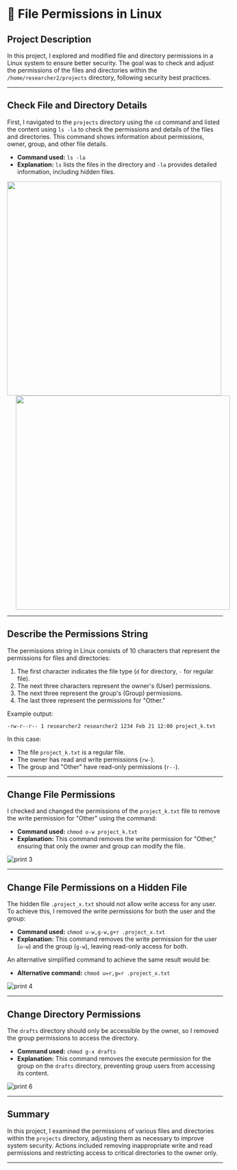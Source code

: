 # 📜 File Permissions in Linux

## Project Description

In this project, I explored and modified file and directory permissions in a Linux system to ensure better security. The goal was to check and adjust the permissions of the files and directories within the `/home/researcher2/projects` directory, following security best practices.

---

## Check File and Directory Details

First, I navigated to the `projects` directory using the `cd` command and listed the content using `ls -la` to check the permissions and details of the files and directories. This command shows information about permissions, owner, group, and other file details.

- **Command used:** `ls -la`
- **Explanation:** `ls` lists the files in the directory and `-la` provides detailed information, including hidden files.

<p align="center">
  <img src="https://github.com/user-attachments/assets/c6d9cb6f-6f6b-4bda-9880-734136bafe59" width="500" style="margin-right: 500px;"/>
  <img src="https://github.com/user-attachments/assets/a3f4af1a-8f04-4054-9466-3cc65dee0207" width="500" style="margin-left: 20px;"/>
</p>

---

## Describe the Permissions String

The permissions string in Linux consists of 10 characters that represent the permissions for files and directories:

1. The first character indicates the file type (`d` for directory, `-` for regular file).
2. The next three characters represent the owner's (User) permissions.
3. The next three represent the group's (Group) permissions.
4. The last three represent the permissions for "Other."

Example output:
```
-rw-r--r-- 1 researcher2 researcher2 1234 Feb 21 12:00 project_k.txt
```
In this case:
- The file `project_k.txt` is a regular file.
- The owner has read and write permissions (`rw-`).
- The group and "Other" have read-only permissions (`r--`).

---

## Change File Permissions

I checked and changed the permissions of the `project_k.txt` file to remove the write permission for "Other" using the command:

- **Command used:** `chmod o-w project_k.txt`
- **Explanation:** This command removes the write permission for "Other," ensuring that only the owner and group can modify the file.

![print 3](https://github.com/user-attachments/assets/7e5b5439-c85d-45a2-a25f-a9afc6d33f0a)

---

## Change File Permissions on a Hidden File

The hidden file `.project_x.txt` should not allow write access for any user. To achieve this, I removed the write permissions for both the user and the group:

- **Command used:** `chmod u-w,g-w,g+r .project_x.txt`
- **Explanation:** This command removes the write permission for the user (`u-w`) and the group (`g-w`), leaving read-only access for both.

An alternative simplified command to achieve the same result would be:
- **Alternative command:** `chmod u=r,g=r .project_x.txt`

![print 4](https://github.com/user-attachments/assets/1ce551c2-67a8-4c73-a8bd-ca99f0176994)

---

## Change Directory Permissions

The `drafts` directory should only be accessible by the owner, so I removed the group permissions to access the directory.

- **Command used:** `chmod g-x drafts`
- **Explanation:** This command removes the execute permission for the group on the `drafts` directory, preventing group users from accessing its content.

![print 6](https://github.com/user-attachments/assets/6352fbc3-b776-4ad0-a90d-85cf06a514da)

---

## Summary

In this project, I examined the permissions of various files and directories within the `projects` directory, adjusting them as necessary to improve system security. Actions included removing inappropriate write and read permissions and restricting access to critical directories to the owner only.

---
